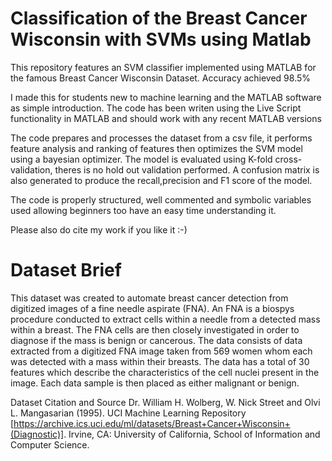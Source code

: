# Classification of the Breast Cancer Wisconsin with SVMs using Matlab
This repository features an SVM classifier implemented using MATLAB for the famous Breast Cancer Wisconsin Dataset. Accuracy achieved 98.5%

I made this for students new to machine learning and the MATLAB software as simple introduction. The code has been writen using the Live Script functionality in MATLAB and should work with any recent MATLAB versions

The code prepares and processes the dataset from a csv file, it performs feature analysis and ranking of features then optimizes the SVM model using a bayesian optimizer. The model is evaluated using K-fold cross-validation, theres is no hold out validation performed. A confusion matrix is also generated to produce the recall,precision and F1 score of the model.

The code is properly structured, well commented and symbolic variables used allowing beginners too have an easy time understanding it.

Please also do cite my work if you like it :-)

# Dataset Brief
This dataset was created to automate breast cancer detection from digitized images of a fine needle aspirate (FNA). An FNA is a biospys procedure conducted to extract cells within a needle from a detected mass within a breast. The FNA cells are then closely investigated in order to diagnose if the mass is benign or cancerous. The data consists of data extracted from a digitized FNA image taken from 569 women whom each was detected with a mass within their breasts. The data has a total of 30 features which describe the characteristics of the cell nuclei present in the image. Each data sample is then placed as either malignant or benign.

Dataset Citation and Source
Dr. William H. Wolberg, W. Nick Street and Olvi L. Mangasarian (1995). UCI Machine Learning Repository [https://archive.ics.uci.edu/ml/datasets/Breast+Cancer+Wisconsin+(Diagnostic)]. Irvine, CA: University of California, School of Information and Computer Science. 

